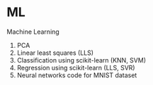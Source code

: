 # ML
Machine Learning

1) PCA
2) Linear least squares (LLS)
3) Classification using scikit-learn (KNN, SVM)
4) Regression using scikit-learn (LLS, SVR)
5) Neural networks code for MNIST dataset



